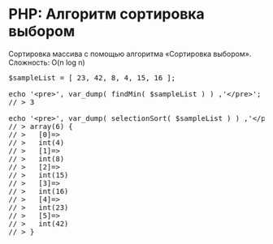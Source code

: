 # PHP: Алгоритм сортировка выбором
Сортировка массива с помощью алгоритма «Сортировка выбором».
Сложность: O(n log n)
<pre>
$sampleList = [ 23, 42, 8, 4, 15, 16 ];

echo '&lt;pre&gt;', var_dump( findMin( $sampleList ) ) ,'&lt;/pre&gt;';
// &gt; 3

echo '&lt;pre&gt;', var_dump( selectionSort( $sampleList ) ) ,'&lt;/pre&gt;';
// &gt; array(6) {
// &gt;   [0]=&gt;
// &gt;   int(4)
// &gt;   [1]=&gt;
// &gt;   int(8)
// &gt;   [2]=&gt;
// &gt;   int(15)
// &gt;   [3]=&gt;
// &gt;   int(16)
// &gt;   [4]=&gt;
// &gt;   int(23)
// &gt;   [5]=&gt;
// &gt;   int(42)
// &gt; }

</pre>
